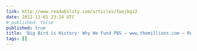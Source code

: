 ```yaml
---
link: http://www.readability.com/articles/fwojbgs2
date: 2012-11-01 23:24 UTC
# published: false
published: true
title: 'Big Bird is History: Why We Fund PBS — www.themillions.com — Readability'
tags: []
---
```




